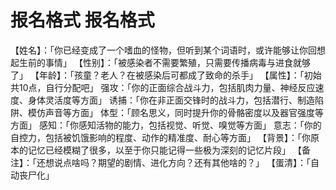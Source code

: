 # 报名格式 报名格式
【姓名】：「你已经变成了一个嗜血的怪物，但听到某个词语时，或许能够让你回想起生前的事情」
【性别】：「被感染者不需要繁殖，只需要传播病毒与进食就够了」
【年龄】：「孩童？老人？在被感染后可都成了致命的杀手」
【属性】：「初始共10点，自行分配吧」
强攻：「你的正面综合战斗力，包括肌肉力量、神经反应速度、身体灵活度等方面」
诱捕：「你在非正面交锋时的战斗力，包括潜行、制造陷阱、模仿声音等方面」
体型：「顾名思义，同时提升你的骨骼密度以及器官强度等方面」
感知：「你感知活物的能力，包括视觉、听觉、嗅觉等方面」
意志：「你的自控力，包括被饥饿影响的程度、动作的精准度、耐心等方面」
【背景】：「你原本的记忆已经模糊了很多，以至于你只能记得一些极为深刻的记忆片段」
【备注】：「还想说点啥吗？期望的剧情、进化方向？还有其他啥的？」
【蛋清】：「自动丧尸化」